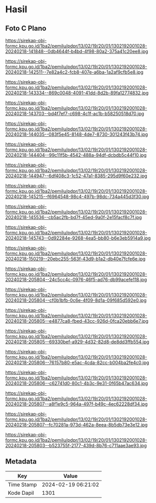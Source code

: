 # Hasil

## Foto C Plano

https://sirekap-obj-formc.kpu.go.id/1ba2/pemilu/pdpr/13/02/19/20/01/1302192001028-20240218-141848--0db4644f-b4bd-4f98-80a2-375a41c20ee8.jpg

https://sirekap-obj-formc.kpu.go.id/1ba2/pemilu/pdpr/13/02/19/20/01/1302192001028-20240218-142511--7e82a4c2-fcb8-407e-a6ba-1a2af9cfb5e8.jpg

https://sirekap-obj-formc.kpu.go.id/1ba2/pemilu/pdpr/13/02/19/20/01/1302192001028-20240218-143334--869c0048-4091-41dd-8d2b-89fa12774832.jpg

https://sirekap-obj-formc.kpu.go.id/1ba2/pemilu/pdpr/13/02/19/20/01/1302192001028-20240218-143703--bd4f7ef7-c698-4c1f-ac1b-b58250518d70.jpg

https://sirekap-obj-formc.kpu.go.id/1ba2/pemilu/pdpr/13/02/19/20/01/1302192001028-20240218-144035--083f5e45-8148-4de7-8730-301243f43b74.jpg

https://sirekap-obj-formc.kpu.go.id/1ba2/pemilu/pdpr/13/02/19/20/01/1302192001028-20240218-144404--99c11f5b-4542-488a-94df-dcbdb5c44f10.jpg

https://sirekap-obj-formc.kpu.go.id/1ba2/pemilu/pdpr/13/02/19/20/01/1302192001028-20240218-144947--6df408c3-1c52-47a1-8385-295d9f60e232.jpg

https://sirekap-obj-formc.kpu.go.id/1ba2/pemilu/pdpr/13/02/19/20/01/1302192001028-20240218-145215--f6964548-98c4-497b-98dc-734a445d3f30.jpg

https://sirekap-obj-formc.kpu.go.id/1ba2/pemilu/pdpr/13/02/19/20/01/1302192001028-20240218-145536--cb5ac2fb-bd7f-45ed-9a0f-2e15facf8c7f.jpg

https://sirekap-obj-formc.kpu.go.id/1ba2/pemilu/pdpr/13/02/19/20/01/1302192001028-20240218-145743--0d92284e-9268-4ea5-bb80-b6e3eb5914a9.jpg

https://sirekap-obj-formc.kpu.go.id/1ba2/pemilu/pdpr/13/02/19/20/01/1302192001028-20240218-150219--20ebc255-563f-43d9-b1a2-db40e7fcfe6e.jpg

https://sirekap-obj-formc.kpu.go.id/1ba2/pemilu/pdpr/13/02/19/20/01/1302192001028-20240218-205804--24c5cc4c-0976-46f5-ad76-db99acefe118.jpg

https://sirekap-obj-formc.kpu.go.id/1ba2/pemilu/pdpr/13/02/19/20/01/1302192001028-20240218-205804--cf0b1bfb-0c6e-4f09-8d1a-09f685d592e0.jpg

https://sirekap-obj-formc.kpu.go.id/1ba2/pemilu/pdpr/13/02/19/20/01/1302192001028-20240218-205805--e4877ca8-fbed-43cc-926d-0fca20ebb6e7.jpg

https://sirekap-obj-formc.kpu.go.id/1ba2/pemilu/pdpr/13/02/19/20/01/1302192001028-20240218-205805--69330bef-a929-4d32-82d8-de8dd3ffb554.jpg

https://sirekap-obj-formc.kpu.go.id/1ba2/pemilu/pdpr/13/02/19/20/01/1302192001028-20240218-205806--76157b80-e5ac-4cda-82cc-b004ba2fe4c0.jpg

https://sirekap-obj-formc.kpu.go.id/1ba2/pemilu/pdpr/13/02/19/20/01/1302192001028-20240218-205806--c62741d0-80c1-4b3c-9e31-0f65b47ac634.jpg

https://sirekap-obj-formc.kpu.go.id/1ba2/pemilu/pdpr/13/02/19/20/01/1302192001028-20240218-205807--a8f1e9c5-964a-497f-b49c-4ec62228df34.jpg

https://sirekap-obj-formc.kpu.go.id/1ba2/pemilu/pdpr/13/02/19/20/01/1302192001028-20240218-205807--fc70281a-973d-462a-8eea-8b5db73e3e12.jpg

https://sirekap-obj-formc.kpu.go.id/1ba2/pemilu/pdpr/13/02/19/20/01/1302192001028-20240218-205803--b523755f-2177-439d-8b76-c711aae3ae93.jpg


## Metadata

| Key        | Value               |
| ---------- | ------------------- |
| Time Stamp | 2024-02-19 06:21:02 |
| Kode Dapil | 1301                |



